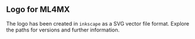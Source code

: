 Logo for ML4MX
---


The logo has been created in `inkscape` as a SVG vector file format.
Explore the paths for versions and further information.



